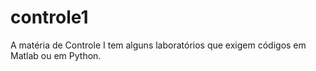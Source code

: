 # controle1
A matéria de Controle I tem alguns laboratórios que exigem códigos em Matlab ou em Python.
